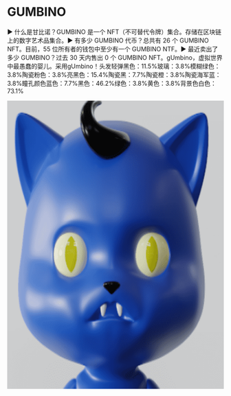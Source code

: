 # GUMBINO

▶ 什么是甘比诺？GUMBINO 是一个 NFT（不可替代令牌）集合。存储在区块链上的数字艺术品集合。▶ 有多少 GUMBINO 代币？总共有 26 个 GUMBINO NFT。目前，55 位所有者的钱包中至少有一个 GUMBINO NTF。▶ 最近卖出了多少 GUMBINO？过去 30 天内售出 0 个 GUMBINO NFT。gUmbino，虚拟世界中最愚蠢的婴儿。采用gUmbino！头发轻弹黑色：11.5%玻璃：3.8%模糊绿色：3.8%陶瓷粉色：3.8%亮黑色：15.4%陶瓷黑：7.7%陶瓷橙：3.8%陶瓷海军蓝：3.8%瞳孔颜色蓝色：7.7%黑色：46.2%绿色：3.8%黄色：3.8%背景色白色：73.1%

![nft](1661595197228(1).png)
